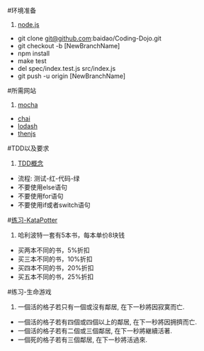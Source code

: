 #环境准备
1. [node.js](nodejs.org)
*  git clone git@github.com:baidao/Coding-Dojo.git
*  git checkout -b [NewBranchName]
*  npm install
*  make test
*  del spec/index.test.js src/index.js
*  git push -u origin [NewBranchName]

#所需网站
1. [mocha](http://mochajs.org/)
*  [chai](http://chaijs.com/)
*  [lodash](https://lodash.com/docs)
*  [thenjs](https://github.com/teambition/then.js)

#TDD以及要求
1. [TDD概念](http://baike.baidu.com/link?url=QdA4J-9MhOs5-q2to5xdZ_Ps3YVgbNd5EOf8lI7-Tdw59K_DecKf4fJRAGUlOFwwhA98y38NhYw56748DJ1VTH4b-HfDPcTIWHj63wRFMC7)
*  流程: 测试-红-代码-绿
*  不要使用else语句
*  不要使用for语句
*  不要使用if或者switch语句

#[练习-KataPotter](http://www.codingdojo.org/cgi-bin/index.pl?action=browse&id=KataPotter&revision=41)
1. 哈利波特一套有5本书，每本单价8块钱
*  买两本不同的书，5%折扣
*  买三本不同的书，10%折扣
*  买四本不同的书，20%折扣
*  买五本不同的书，25%折扣

#练习-生命游戏
1. 一個活的格子若只有一個或沒有鄰居, 在下一秒將因寂寞而亡. 
*  一個活的格子若有四個或四個以上的鄰居, 在下一秒將因拥擠而亡. 
*  一個活的格子若有二個或三個鄰居, 在下一秒將継續活著. 
*  一個死的格子若有三個鄰居, 在下一秒將活過來.